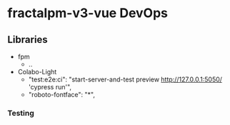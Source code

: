 # fractalpm-v3-vue DevOps

## Libraries

- fpm
  - ..
- Colabo-Light
  - "test:e2e:ci": "start-server-and-test preview http://127.0.0.1:5050/ 'cypress run'",
  -  "roboto-fontface": "*",

### Testing

